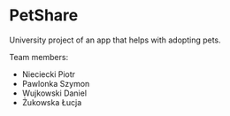 # PetShare

University project of an app that helps with adopting pets.

Team members:
- Nieciecki Piotr
- Pawlonka Szymon
- Wujkowski Daniel
- Żukowska Łucja

